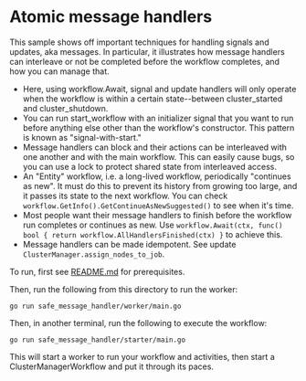 # Atomic message handlers

This sample shows off important techniques for handling signals and updates, aka messages.  In particular, it illustrates how message handlers can interleave or not be completed before the workflow completes, and how you can manage that.

* Here, using workflow.Await, signal and update handlers will only operate when the workflow is within a certain state--between cluster_started and cluster_shutdown.
* You can run start_workflow with an initializer signal that you want to run before anything else other than the workflow's constructor.  This pattern is known as "signal-with-start."
* Message handlers can block and their actions can be interleaved with one another and with the main workflow.  This can easily cause bugs, so you can use a lock to protect shared state from interleaved access.
* An "Entity" workflow, i.e. a long-lived workflow, periodically "continues as new".  It must do this to prevent its history from growing too large, and it passes its state to the next workflow.  You can check `workflow.GetInfo().GetContinueAsNewSuggested()` to see when it's time. 
* Most people want their message handlers to finish before the workflow run completes or continues as new.  Use `workflow.Await(ctx, func() bool { return workflow.AllHandlersFinished(ctx) }` to achieve this.
* Message handlers can be made idempotent.  See update `ClusterManager.assign_nodes_to_job`.

To run, first see [README.md](../../README.md) for prerequisites.

Then, run the following from this directory to run the worker:

    go run safe_message_handler/worker/main.go

Then, in another terminal, run the following to execute the workflow:

    go run safe_message_handler/starter/main.go

This will start a worker to run your workflow and activities, then start a ClusterManagerWorkflow and put it through its paces.
